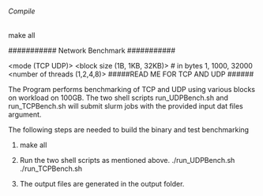 ###### Compile #####

make all

########### Network Benchmark ###########

<mode (TCP UDP)>
<block size (1B, 1KB, 32KB)> # in bytes 1, 1000, 32000
<number of threads (1,2,4,8)>
#####READ ME FOR TCP AND UDP ######

The Program performs benchmarking of TCP and UDP using various blocks on workload on 100GB. The two shell scripts run_UDPBench.sh and run_TCPBench.sh will submit slurm jobs with the provided 
input dat files argument. 

The following steps are needed to build the binary and test benchmarking
1. make all

2. Run the two shell scripts as mentioned above.
./run_UDPBench.sh
./run_TCPBench.sh

3. The output files are generated in the output folder.
